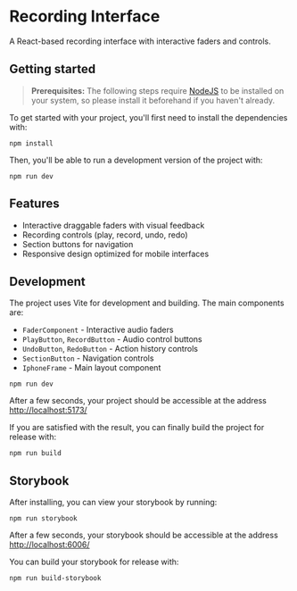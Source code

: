 # Recording Interface

A React-based recording interface with interactive faders and controls.

## Getting started

> **Prerequisites:**
> The following steps require [NodeJS](https://nodejs.org/en/) to be installed on your system, so please
> install it beforehand if you haven't already.

To get started with your project, you'll first need to install the dependencies with:

```
npm install
```

Then, you'll be able to run a development version of the project with:

```
npm run dev
```

## Features

- Interactive draggable faders with visual feedback
- Recording controls (play, record, undo, redo)
- Section buttons for navigation
- Responsive design optimized for mobile interfaces

## Development

The project uses Vite for development and building. The main components are:

- `FaderComponent` - Interactive audio faders
- `PlayButton`, `RecordButton` - Audio control buttons  
- `UndoButton`, `RedoButton` - Action history controls
- `SectionButton` - Navigation controls
- `IphoneFrame` - Main layout component

```
npm run dev
```

After a few seconds, your project should be accessible at the address
[http://localhost:5173/](http://localhost:5173/)


If you are satisfied with the result, you can finally build the project for release with:

```
npm run build
```

## Storybook

After installing, you can view your storybook by running:

```
npm run storybook
```

After a few seconds, your storybook should be accessible at the address
[http://localhost:6006/](http://localhost:6006/)

You can build your storybook for release with:

```
npm run build-storybook
```
